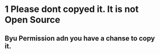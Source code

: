 # 1 Please dont copyed it. It is not Open Source
## Byu Permission adn you have a chanse to copy it.
